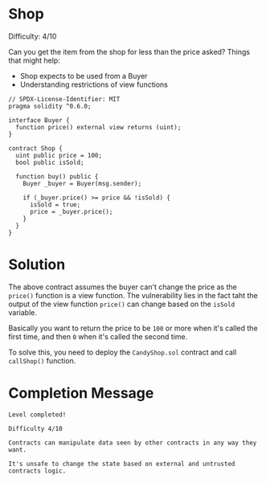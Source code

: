 # Shop
Difficulty: 4/10

Сan you get the item from the shop for less than the price asked?
Things that might help:

* Shop expects to be used from a Buyer
* Understanding restrictions of view functions


``` Solidity
// SPDX-License-Identifier: MIT
pragma solidity ^0.6.0;

interface Buyer {
  function price() external view returns (uint);
}

contract Shop {
  uint public price = 100;
  bool public isSold;

  function buy() public {
    Buyer _buyer = Buyer(msg.sender);

    if (_buyer.price() >= price && !isSold) {
      isSold = true;
      price = _buyer.price();
    }
  }
}
```

# Solution
The above contract assumes the buyer can't change the price as the `price()` function is a view function. The vulnerability lies in the fact taht the output of the view function `price()` can change based on the `isSold` variable. 

Basically you want to return the price to be `100` or more when it's called the first time, and then `0` when it's called the second time.

To solve this, you need to deploy the `CandyShop.sol` contract and call `callShop()` function.

# Completion Message
```
Level completed!

Difficulty 4/10

Contracts can manipulate data seen by other contracts in any way they want.

It's unsafe to change the state based on external and untrusted contracts logic.
```

